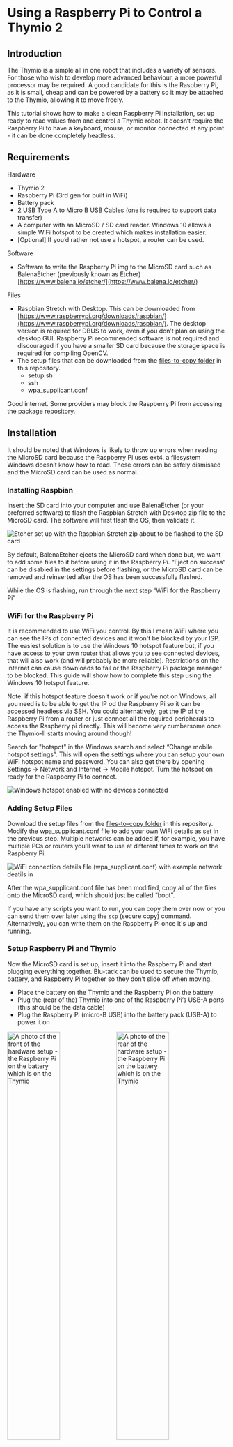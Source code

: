 # Using a Raspberry Pi to Control a Thymio 2


## Introduction

The Thymio is a simple all in one robot that includes a variety of sensors.  For those who wish to develop more advanced behaviour, a more powerful processor may be required.  A good candidate for this is the Raspberry Pi, as it is small, cheap and can be powered by a battery so it may be attached to the Thymio, allowing it to move freely.

This tutorial shows how to make a clean Raspberry Pi installation, set up ready to read values from and control a Thymio robot.  It doesn’t require the Raspberry Pi to have a keyboard, mouse, or monitor connected at any point - it can be done completely headless.


## Requirements

Hardware

* Thymio 2
* Raspberry Pi (3rd gen for built in WiFi)
* Battery pack
* 2 USB Type A to Micro B USB Cables (one is required to support data transfer)
* A computer with an MicroSD / SD card reader.  Windows 10 allows a simple WiFi hotspot to be created which makes installation easier.
* [Optional] If you’d rather not use a hotspot, a router can be used.

Software

* Software to write the Raspberry Pi img to the MicroSD card such as BalenaEtcher (previously known as Etcher) [https://www.balena.io/etcher/](https://www.balena.io/etcher/)

Files

* Raspbian Stretch with Desktop.  This can be downloaded from [https://www.raspberrypi.org/downloads/raspbian/](https://www.raspberrypi.org/downloads/raspbian/).  The desktop version is required for DBUS to work, even if you don’t plan on using the desktop GUI.  Raspberry Pi recommended software is not required and discouraged if you have a smaller SD card because the storage space is required for compiling OpenCV.
* The setup files that can be downloaded from the [files-to-copy folder](files-to-copy) in this repository.
    * setup.sh
    * ssh
    * wpa_supplicant.conf

Good internet.  Some providers may block the Raspberry Pi from accessing the package repository.


## Installation

It should be noted that Windows is likely to throw up errors when reading the MicroSD card because the Raspberry Pi uses ext4, a filesystem Windows doesn’t know how to read.  These errors can be safely dismissed and the MicroSD card can be used as normal.


### Installing Raspbian

Insert the SD card into your computer and use BalenaEtcher (or your preferred software) to flash the Raspbian Stretch with Desktop zip file to the MicroSD card.  The software will first flash the OS, then validate it.

![Etcher set up with the Raspbian Stretch zip about to be flashed to the SD card](tutorial-images/etcher.png)

By default, BalenaEtcher ejects the MicroSD card when done but, we want to add some files to it before using it in the Raspberry Pi.  “Eject on success” can be disabled in the settings before flashing, or the MicroSD card can be removed and reinserted after the OS has been successfully flashed.

While the OS is flashing, run through the next step “WiFi for the Raspberry Pi”


### WiFi for the Raspberry Pi

It is recommended to use WiFi you control.  By this I mean WiFi where you can see the IPs of connected devices and it won't be blocked by your ISP.  The easiest solution is to use the Windows 10 hotspot feature but, if you have access to your own router that allows you to see connected devices, that will also work (and will probably be more reliable).  Restrictions on the internet can cause downloads to fail or the Raspberry Pi package manager to be blocked.  This guide will show how to complete this step using the Windows 10 hotspot feature.

Note: if this hotspot feature doesn't work or if you're not on Windows, all you need is to be able to get the IP od the Raspberry Pi so it can be accessed headless via SSH.  You could alternatively, get the IP of the Raspberry Pi from a router or just connect all the required peripherals to access the Raspberry pi directly.  This will become very cumbersome once the Thymio-II starts moving around though!

Search for "hotspot" in the Windows search and select “Change mobile hotspot settings”.  This will open the settings where you can setup your own WiFi hotspot name and password.  You can also get there by opening Settings -> Network and Internet -> Mobile hotspot.  Turn the hotspot on ready for the Raspberry Pi to connect.

![Windows hotspot enabled with no devices connected](tutorial-images/windows-hotspot-no-devices.png)


### Adding Setup Files

Download the setup files from the [files-to-copy folder](files-to-copy) in this repository.  Modify the wpa_supplicant.conf file to add your own WiFi details as set in the previous step.  Multiple networks can be added if, for example, you have multiple PCs or routers you’ll want to use at different times to work on the Raspberry Pi.

![WiFi connection details file (wpa_supplicant.conf) with example network deatils in](tutorial-images/wifi-file.png)

After the wpa_supplicant.conf file has been modified, copy all of the files onto the MicroSD card, which should just be called “boot”.

If you have any scripts you want to run, you can copy them over now or you can send them over later using the `scp` (secure copy) command.  Alternatively, you can write them on the Raspberry Pi once it's up and running.


### Setup Raspberry Pi and Thymio

Now the MicroSD card is set up, insert it into the Raspberry Pi and start plugging everything together.  Blu-tack can be used to secure the Thymio, battery, and Raspberry Pi together so they don’t slide off when moving.

* Place the battery on the Thymio and the Raspberry Pi on the battery
* Plug the (rear of the) Thymio into one of the Raspberry Pi’s USB-A ports (this should be the data cable)
* Plug the Raspberry Pi (micro-B USB) into the battery pack (USB-A) to power it on

<p float="left">
   <img src="tutorial-images/hardware-front.jpg" width="49%" alt="A photo of the front of the hardware setup - the Raspberry Pi on the battery which is on the Thymio" />
   <img src="tutorial-images/hardware-rear.jpg" width="49%" alt="A photo of the rear of the hardware setup - the Raspberry Pi on the battery which is on the Thymio" />
</p>


### Connecting to the Raspberry Pi

It’s time to connect to the Raspberry Pi via SSH.  Putty, Git Bash, and others can be used to connect but, Windows Powershell will be used here because it comes preinstalled on Windows 10 with SSH.

Assuming you used a Windows 10 hotspot, go back to the settings page where you will be able to see the IP of the now connected Raspberry Pi.

![Windows hotspot enabled with the Raspberry Pi connected](tutorial-images/windows-hotspot-raspberry-pi.png)


You can now simply view the IP address of the Raspberry Pi connected to your hotspot and SSH straight in without needing to access the Raspberry Pi directly.  Run the below command in Powershell, replacing the example IP with the one you just found.

```
ssh pi@192.168.137.249
```

If asked whether to trust the device’s fingerprint or not, do so.

When prompted for the password, use the password “raspberry”.  Because this is a clean installation, the default password is used and upon logging in to the Raspberry Pi, you will be prompted to change the password using “passwd”.  It’s recommended you do this.

You will also need to enable the Raspberry Pi camera.  this can be done by entering:

```
sudo raspi-config
```

You should see a screen like this:

![The raspi-config menu](tutorial-images/raspi-config.png)

Now navigate the menu using the arrow keys.  Go to "5 Interfacing Options", then "P1 Camera" and when asked if you would like it to be enabled, select "Yes".

### Installing and Using tmux

The setup script takes a long time to run (roughly an hour and a half) and if the SSH connection drops everything printed to terminal and things running in the background will be gone.  Enter tmux!

tmux creates sessions that be left and returned two, keeping all processes, output, and command history in tact.  If the connection dies, you can simply reconnect to the Raspberry Pi and then reattach to the session as if nothing happened.

Install tmux by using the following command

```
sudo apt install tmux
```

A cheat sheet of tmux commands can be found [here](https://gist.github.com/henrik/1967800) and all commands and parameters can of course be found in the manual by typing `man tmux`.  I'll list out the key ones here (and a few later on).

Sign in to Raspberry Pi for the first time since it booted, create a new session.

```
tmux new -s your-session-name
```

Want to go elsewhere and leave the session running?

```
tmux detach
```

Want to return to your session after leaving or losing connection?

```
tmux attach -t your-session-name
```

Ah, but I forgot what my session was called!  List them.

```
tmux ls
```

That should do for now.


### Running the Setup Script

Run the setup script by using the command

```
bash /boot/setup.sh
```

If the code you want to run (such as a Python script) was also added to the boot section, run the following commands to move it to the thymio folder and make it runnable, replacing “example.py” with your own file name

```
sudo mv /boot/example.py thymio/
sudo chown pi thymio/example.py
```


### Connecting to the Thymio and Running

Run the Aseba Medulla service to connect to the Thymio-II so it can be controlled via the DBUS.  This service should be left running in order for your code to work.  The `&` symbol tells it to run in a background process so we can run other scripts in terminal while the service keeps runnning.

Warning: When connecting to the Thymio-II, the Thymio-II will turn on and go into its default behaviour of driving forwards.  You will need to click the central button on top to stop it moving.

```
asebamedulla "ser:name=Thymio-II" &
```

Alternatively, you can split the tmux session and gain another terminal in parallel with the first that you can use to run the Aseba service.  Enter the tmux command mode by pressing `Ctrl + B`.  Now you can split the terminal into two panes by pressing `"`.  Your bottom pane doesn't need to be so big just for running the Aseba service though, so we can resize by entering command mode `Ctrl + B` then typing `resize-pane -D 15`.  The `-D` means down and 15 specifies the number of lines.

To switch between panes, enter command mode `Ctrl + B` then using the arrow keys to move up or down.

In the bottom, run the Aseba Medulla service.  We don't need the `&` to make it run in the background because it has its own pane now.

```
asebamedulla "ser:name=Thymio-II"
```

![tmux terminal split into two panes](tutorial-images/tmux-split.png)

Finally, run your Python code to control the Thymio!

```
python3 ~/thymio/example.py
```

*Wait a minute, I don't have a Python script on there yet!*

If you didn't copy scripts over durig the install, it's not too late.  You can use `scp` (secure copy) to copy files from your computer to the Raspberry Pi.  Open a new terminal on your computer (powershell if on Windows) and use the following command, replacing the IP and file paths as needed.

```
scp S:\path\to\script.py pi@192.168.137.249:~/thymio/
```


## Explanation of Setup Script

The setup script is very well commented, explaining what all of the commands are for.

Originally, the explanation was here as part of the tutorial however, it was moved into the setup script for two reasons:

1. Having the explanation in the tutorial caused the tutorial to become large and cluttered
2. Having the comments in the script reduces the chances of the documentation falling out of sync with the code


## Demo Python Script

The [demo Python script](example-scripts/follow-qr-code.py) has the robot maintain a set distance from a QR code it can see.  It will also turn to face the QR code, so the robot can be led around.

If you're trying this, the content of the QR code doesn't matter but, for the distance to be correct, you must specify the height of the QR code in the variable `qr_real_height_mm`.

The demo script has the following functionality

1. Connect to the Thymio-II
2. Use the camera as a video stream
3. Detect QR codes in the video stream
4. Calculate the distance to the QR code
5. Calculate the horizontal position of the QR code
6. Command motors to turn and drive towards (or from) the QR code, changing speed depending on distance

When reading the script, you should look at it in this order:

1. The imports - see what's being used
2. The main method, specified near the bottom `if __name__ == '__main__':`
3. The `drive_towards_qr()` method

The API for the Thymio-II can be found [here](https://aseba.readthedocs.io/en/latest/thymio-api.html).

EDIT:  the documentation has been removed but, can still be viewed (with no styling) via the wayback machine [here](https://web.archive.org/web/20180716170641/http://aseba.readthedocs.io/en/latest/thymio-api.html).
